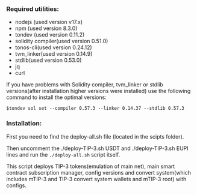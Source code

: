 ### Required utilities:

- nodejs (used version v17.x)
- npm (used version 8.3.0)
- tondev (used version 0.11.2)
- solidity compiler(used version 0.51.0)
- tonos-cli(used version 0.24.12)
- tvm_linker(used version 0.14.9)
- stdlib(used version 0.53.0)
- jq
- curl

If you have problems with Solidity compiler, tvm_linker or stdlib versions(after installation higher versions were installed) use the following command to install the optimal versions:

`$tondev sol set --compiler 0.57.3 --linker 0.14.37 --stdlib 0.57.3`

### Installation:

First you need to find the deploy-all.sh file (located in the scipts folder).

Then uncomment the ./deploy-TIP-3.sh USDT and ./deploy-TIP-3.sh EUPI lines and run the `./deploy-all.sh` script itself.

This script deploys TIP-3 tokens(emulation of main net), main smart contract subscription manager, config versions and convert system(which includes mTIP-3 and TIP-3 convert system wallets and mTIP-3 root) with configs.
